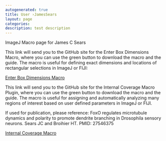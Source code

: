 ```yaml
---
autogenerated: true
title: User ›JamesSears
layout: page
categories: 
description: test description
---
```


ImageJ Macro page for James C Sears

This link will send you to the GitHub site for the Enter Box Dimensions Macro, where you can use the green button to download the macro and the guide. The macro is useful for defining exact dimensions and locations of rectangular selections in ImageJ or FIJI:

[Enter Box Dimensions Macro](https://github.com/JamesCSears/Enter-Box-Dimensions-Macro-for-ImageJ)

This link will send you to the GitHub site for the Internal Coverage Macro Plugin, where you can use the green button to download the macro and the guide. The macro is useful for assigning and automatically analyzing many regions of interest based on user defined parameters in ImageJ or FIJI.

If used for publication, please reference: FoxO regulates microtubule dynamics and polarity to promote dendrite branching in Drosophila sensory neurons. Sears JC and Broihier HT. PMID: 27546375

[Internal Coverage Macro](https://github.com/JamesCSears/Internal-Coverage-Macro)
